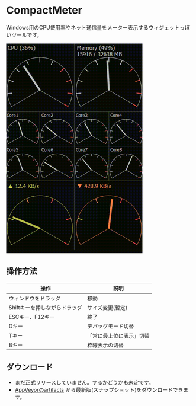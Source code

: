 # CompactMeter

Windows用のCPU使用率やネット通信量をメーター表示するウィジェットっぽいツールです。

![SS](image/2018-12-19_16h24_46.gif)


## 操作方法

| 操作 | 説明 |
| --- | --- |
| ウィンドウをドラッグ | 移動 |
| Shiftキーを押しながらドラッグ | サイズ変更(暫定) |
| ESCキー、F12キー | 終了 |
| Dキー | デバッグモード切替 |
| Tキー | 「常に最上位に表示」切替 |
| Bキー | 枠線表示の切替 |


## ダウンロード

- まだ正式リリースしていません。するかどうかも未定です。
- [AppVeyorのartifacts](https://ci.appveyor.com/project/takke/compactmeter/build/artifacts) から最新版(スナップショット)をダウンロードできます。
